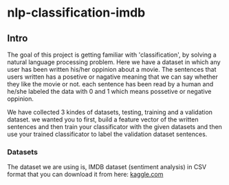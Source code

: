 # nlp-classification-imdb

## Intro
The goal of this project is getting familiar with 'classification', by solving a natural language processing problem. Here we have a dataset in which any user has been written his/her oppinion about a movie. The sentences that users written has a posetive or nagative meaning that we can say whether they like the movie or not. each sentence has been read by a human and he/she labeled the data with 0 and 1 which means possetive or negative oppinion.

We have collected 3 kindes of datasets, testing, training and a validation dataset. we wanted you to first, build a feature vector of the written sentences and then train your classificator with the given datasets and then use your trained classificator to label the validation dataset sentences.

### Datasets
The dataset we are using is, IMDB dataset (sentiment analysis) in CSV format that you can download it from here: [kaggle.com](kaggle.com/columbine/imdb-dataset-sentiment-analysis-in-csv-format)



